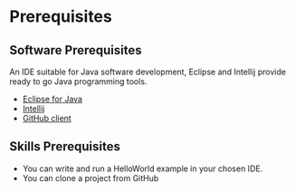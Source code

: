 # Prerequisites

## Software Prerequisites

 An IDE suitable for Java software development, Eclipse and Intellij provide ready to go Java programming tools.
 * [Eclipse for Java](https://www.eclipse.org/downloads/packages/eclipse-ide-java-developers/photonr)
 * [Intellij](https://www.jetbrains.com/idea/)
 * [GitHub client](https://desktop.github.com/)

## Skills Prerequisites

 - You can write and run a HelloWorld example in your chosen IDE.
 - You can clone a project from GitHub 
